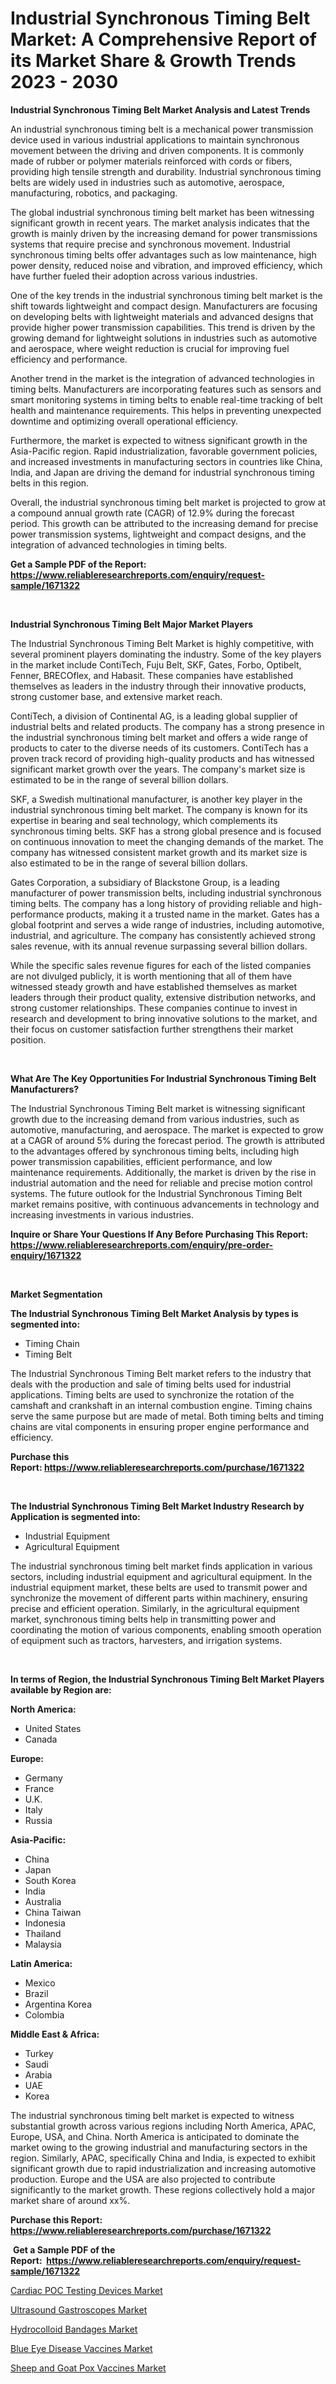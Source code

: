 <p><h1>Industrial Synchronous Timing Belt Market: A Comprehensive Report of its Market Share & Growth Trends 2023 - 2030</h1></p><p><strong>Industrial Synchronous Timing Belt Market Analysis and Latest Trends</strong></p>
<p><p>An industrial synchronous timing belt is a mechanical power transmission device used in various industrial applications to maintain synchronous movement between the driving and driven components. It is commonly made of rubber or polymer materials reinforced with cords or fibers, providing high tensile strength and durability. Industrial synchronous timing belts are widely used in industries such as automotive, aerospace, manufacturing, robotics, and packaging.</p><p>The global industrial synchronous timing belt market has been witnessing significant growth in recent years. The market analysis indicates that the growth is mainly driven by the increasing demand for power transmissions systems that require precise and synchronous movement. Industrial synchronous timing belts offer advantages such as low maintenance, high power density, reduced noise and vibration, and improved efficiency, which have further fueled their adoption across various industries.</p><p>One of the key trends in the industrial synchronous timing belt market is the shift towards lightweight and compact design. Manufacturers are focusing on developing belts with lightweight materials and advanced designs that provide higher power transmission capabilities. This trend is driven by the growing demand for lightweight solutions in industries such as automotive and aerospace, where weight reduction is crucial for improving fuel efficiency and performance.</p><p>Another trend in the market is the integration of advanced technologies in timing belts. Manufacturers are incorporating features such as sensors and smart monitoring systems in timing belts to enable real-time tracking of belt health and maintenance requirements. This helps in preventing unexpected downtime and optimizing overall operational efficiency.</p><p>Furthermore, the market is expected to witness significant growth in the Asia-Pacific region. Rapid industrialization, favorable government policies, and increased investments in manufacturing sectors in countries like China, India, and Japan are driving the demand for industrial synchronous timing belts in this region.</p><p>Overall, the industrial synchronous timing belt market is projected to grow at a compound annual growth rate (CAGR) of 12.9% during the forecast period. This growth can be attributed to the increasing demand for precise power transmission systems, lightweight and compact designs, and the integration of advanced technologies in timing belts.</p></p>
<p><strong>Get a Sample PDF of the Report:&nbsp; <a href="https://www.reliableresearchreports.com/enquiry/request-sample/1671322">https://www.reliableresearchreports.com/enquiry/request-sample/1671322</a></strong></p>
<p>&nbsp;</p>
<p><strong>Industrial Synchronous Timing Belt Major Market Players</strong></p>
<p><p>The Industrial Synchronous Timing Belt Market is highly competitive, with several prominent players dominating the industry. Some of the key players in the market include ContiTech, Fuju Belt, SKF, Gates, Forbo, Optibelt, Fenner, BRECOflex, and Habasit. These companies have established themselves as leaders in the industry through their innovative products, strong customer base, and extensive market reach.</p><p>ContiTech, a division of Continental AG, is a leading global supplier of industrial belts and related products. The company has a strong presence in the industrial synchronous timing belt market and offers a wide range of products to cater to the diverse needs of its customers. ContiTech has a proven track record of providing high-quality products and has witnessed significant market growth over the years. The company's market size is estimated to be in the range of several billion dollars.</p><p>SKF, a Swedish multinational manufacturer, is another key player in the industrial synchronous timing belt market. The company is known for its expertise in bearing and seal technology, which complements its synchronous timing belts. SKF has a strong global presence and is focused on continuous innovation to meet the changing demands of the market. The company has witnessed consistent market growth and its market size is also estimated to be in the range of several billion dollars.</p><p>Gates Corporation, a subsidiary of Blackstone Group, is a leading manufacturer of power transmission belts, including industrial synchronous timing belts. The company has a long history of providing reliable and high-performance products, making it a trusted name in the market. Gates has a global footprint and serves a wide range of industries, including automotive, industrial, and agriculture. The company has consistently achieved strong sales revenue, with its annual revenue surpassing several billion dollars.</p><p>While the specific sales revenue figures for each of the listed companies are not divulged publicly, it is worth mentioning that all of them have witnessed steady growth and have established themselves as market leaders through their product quality, extensive distribution networks, and strong customer relationships. These companies continue to invest in research and development to bring innovative solutions to the market, and their focus on customer satisfaction further strengthens their market position.</p></p>
<p>&nbsp;</p>
<p><strong>What Are The Key Opportunities For Industrial Synchronous Timing Belt Manufacturers?</strong></p>
<p><p>The Industrial Synchronous Timing Belt market is witnessing significant growth due to the increasing demand from various industries, such as automotive, manufacturing, and aerospace. The market is expected to grow at a CAGR of around 5% during the forecast period. The growth is attributed to the advantages offered by synchronous timing belts, including high power transmission capabilities, efficient performance, and low maintenance requirements. Additionally, the market is driven by the rise in industrial automation and the need for reliable and precise motion control systems. The future outlook for the Industrial Synchronous Timing Belt market remains positive, with continuous advancements in technology and increasing investments in various industries.</p></p>
<p><strong>Inquire or Share Your Questions If Any Before Purchasing This Report: <a href="https://www.reliableresearchreports.com/enquiry/pre-order-enquiry/1671322">https://www.reliableresearchreports.com/enquiry/pre-order-enquiry/1671322</a></strong></p>
<p>&nbsp;</p>
<p><strong>Market Segmentation</strong></p>
<p><strong>The Industrial Synchronous Timing Belt Market Analysis by types is segmented into:</strong></p>
<p><ul><li>Timing Chain</li><li>Timing Belt</li></ul></p>
<p><p>The Industrial Synchronous Timing Belt market refers to the industry that deals with the production and sale of timing belts used for industrial applications. Timing belts are used to synchronize the rotation of the camshaft and crankshaft in an internal combustion engine. Timing chains serve the same purpose but are made of metal. Both timing belts and timing chains are vital components in ensuring proper engine performance and efficiency.</p></p>
<p><strong>Purchase this Report:&nbsp;<a href="https://www.reliableresearchreports.com/purchase/1671322">https://www.reliableresearchreports.com/purchase/1671322</a></strong></p>
<p>&nbsp;</p>
<p><strong>The Industrial Synchronous Timing Belt Market Industry Research by Application is segmented into:</strong></p>
<p><ul><li>Industrial Equipment</li><li>Agricultural Equipment</li></ul></p>
<p><p>The industrial synchronous timing belt market finds application in various sectors, including industrial equipment and agricultural equipment. In the industrial equipment market, these belts are used to transmit power and synchronize the movement of different parts within machinery, ensuring precise and efficient operation. Similarly, in the agricultural equipment market, synchronous timing belts help in transmitting power and coordinating the motion of various components, enabling smooth operation of equipment such as tractors, harvesters, and irrigation systems.</p></p>
<p>&nbsp;</p>
<p><strong>In terms of Region, the Industrial Synchronous Timing Belt Market Players available by Region are:</strong></p>
<p>
    <p> <strong> North America: </strong>
        <ul>
            <li>United States</li>
            <li>Canada</li>
        </ul>
        </p> 
    <p> <strong> Europe: </strong>
        <ul>
            <li>Germany</li>
            <li>France</li>
            <li>U.K.</li>
            <li>Italy</li>
            <li>Russia</li>
        </ul>
        </p> 
    <p> <strong> Asia-Pacific: </strong>
        <ul>
            <li>China</li>
            <li>Japan</li>
            <li>South Korea</li>
            <li>India</li>
            <li>Australia</li>
            <li>China Taiwan</li>
            <li>Indonesia</li>
            <li>Thailand</li>
            <li>Malaysia</li>
        </ul>
        </p> 
    <p> <strong> Latin America: </strong>
        <ul>
            <li>Mexico</li>
            <li>Brazil</li>
            <li>Argentina Korea</li>
            <li>Colombia</li>
        </ul>
        </p> 
    <p> <strong> Middle East & Africa: </strong>
        <ul>
            <li>Turkey</li>
            <li>Saudi</li>
            <li>Arabia</li>
            <li>UAE</li>
            <li>Korea</li>
        </ul>
    </p>
    </p>
<p><p>The industrial synchronous timing belt market is expected to witness substantial growth across various regions including North America, APAC, Europe, USA, and China. North America is anticipated to dominate the market owing to the growing industrial and manufacturing sectors in the region. Similarly, APAC, specifically China and India, is expected to exhibit significant growth due to rapid industrialization and increasing automotive production. Europe and the USA are also projected to contribute significantly to the market growth. These regions collectively hold a major market share of around xx%.</p></p>
<p><strong>Purchase this Report: <a href="https://www.reliableresearchreports.com/purchase/1671322">https://www.reliableresearchreports.com/purchase/1671322</a></strong></p>
<p>&nbsp;<strong>Get a Sample PDF of the Report:&nbsp;&nbsp;<a href="https://www.reliableresearchreports.com/enquiry/request-sample/1671322">https://www.reliableresearchreports.com/enquiry/request-sample/1671322</a></strong></p>
<p><strong></strong></p>
<p><p><a href="https://www.linkedin.com/pulse/cardiac-poc-testing-devices-market-research-report-provides-d5o4c/">Cardiac POC Testing Devices Market</a></p><p><a href="https://www.linkedin.com/pulse/ultrasound-gastroscopes-market-size-growth-forecast-from-knxic/">Ultrasound Gastroscopes Market</a></p><p><a href="https://www.linkedin.com/pulse/hydrocolloid-bandages-market-challenges-opportunities-growth-txlhc/">Hydrocolloid Bandages Market</a></p><p><a href="https://medium.com/@vidyap2912/blue-eye-disease-vaccines-market-outlook-industry-overview-and-forecast-2023-to-2030-ec1ef4c35f05">Blue Eye Disease Vaccines Market</a></p><p><a href="https://medium.com/@v27092023/sheep-and-goat-pox-vaccines-market-trends-and-market-analysis-forecasted-for-period-2023-2030-0640e05d7241">Sheep and Goat Pox Vaccines Market</a></p></p>